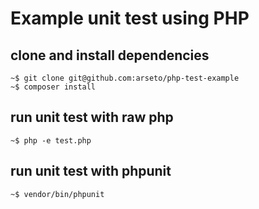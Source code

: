 # Example unit test using PHP

## clone and install dependencies

```
~$ git clone git@github.com:arseto/php-test-example
~$ composer install
```

## run unit test with raw php

`~$ php -e test.php`

## run unit test with phpunit

`~$ vendor/bin/phpunit`

